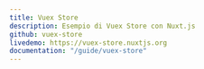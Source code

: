 ```yaml
---
title: Vuex Store
description: Esempio di Vuex Store con Nuxt.js
github: vuex-store
livedemo: https://vuex-store.nuxtjs.org
documentation: "/guide/vuex-store"
---
```

